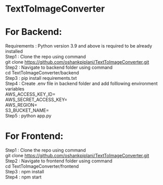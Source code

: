 # TextToImageConverter
# For Backend:
  Requirements :
  Python version 3.9 and above is required to be already installed\
  Step1 : Clone the repo using command\
  git clone https://github.com/oshankpiplani/TextToImageConverter.git \
  Step2 : Navigate to backend folder using command\
  cd TextToImageConverter/backend\
  Step3 : pip install requirements.txt\
  Step4 : Create .env file in backend folder and add folllowing environment variables\
  AWS_ACCESS_KEY_ID=<Place your AWS access key here>\
  AWS_SECRET_ACCESS_KEY=<Place your AWS access key secret here>\
  AWS_REGION=<AWS region where bucket is located>\
  S3_BUCKET_NAME=<S3 bucket name>\
  Step5 : python app.py
# For Frontend:
  Step1 : Clone the repo using command\
  git clone https://github.com/oshankpiplani/TextToImageConverter.git \
  Step2 : Navigate to frontend folder using command\
  cd TextToImageConverter/frontend\
  Step3 : npm install\
  Step4 : npm start
